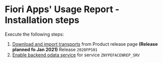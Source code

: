 # Fiori Apps' Usage Report - Installation steps

Execute the following steps:

1. [Download and import transports](/inst/step-1.md) from Product release page **(Release planned fo Jan 2021)** Release `2020FPS01`
2. [Enable backend odata service](/inst/step-3.md) for service `ZNYPEFACENREP_SRV`